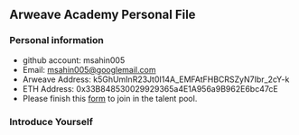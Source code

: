 ## Arweave Academy Personal File

### Personal information

- github account: msahin005
- Email: msahin005@googlemail.com
- Arweave Address: k5GhUmInR23Jt0I14A_EMFAtFHBCRSZyN7Ibr_2cY-k
- ETH Address: 0x33B848530029929365a4E1A956a9B962E6bc47cE
- Please finish this [form](https://docs.google.com/forms/d/e/1FAIpQLSfWA5fIIcBgmRppm3jNz5vmf9Mai_QMVil-2pO4r7YKn_Zhtw/viewform?usp=sf_link) to join in the talent pool.

### Introduce Yourself
